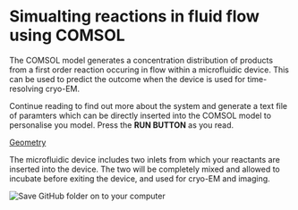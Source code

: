 # Simualting reactions in fluid flow using COMSOL

The COMSOL model generates a concentration distribution of products from a first order reaction occuring in flow within a microfluidic device. This can be used to predict the outcome when the device is used for time-resolving cryo-EM.

Continue reading to find out more about the system and generate a text file of paramters which can be directly inserted into the COMSOL model to personalise you model. Press the **RUN BUTTON** as you read.

<u>Geometry</u>

The microfluidic device includes two inlets from which your reactants are inserted into the device. The two will be completely mixed and allowed to incubate before exiting the device, and used for cryo-EM and imaging.

![Save GitHub folder on to your computer](https://postimg.cc/qtf3Mz9m)
